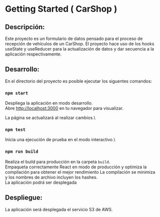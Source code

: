 # Getting Started ( CarShop )

## Descripción:

Este proyecto es un formulario de datos pensado para el proceso de recepción de vehículos de un CarShop. El proyecto hace uso de los hooks useState y useReducer para la actualización de datos y dar secuencia a la aplicación respectivamente.   

## Desarrollo:

En el directorio del proyecto es posible ejecutar los siguentes comandos:

### `npm start`

Despliega la aplicación en modo desarrollo.\
Abre [http://localhost:3000](http://localhost:3000) en tu navegador para visualizar.

La página se actualizará al realizar cambios.\

### `npm test`

Inicia una ejecución de prueba en el modo interactivo.\


### `npm run build`

Realiza el build para producción en la carpeta `build`.\
Empaqueta correctamente React en modo de producción y optimiza la compilación para obtener el mejor rendimiento
La compilación se minimiza y los nombres de archivo incluyen los hashes.\
La aplicación podrá ser desplegada

## Despliegue:

La aplicación será desplegada el servicio S3 de AWS.










